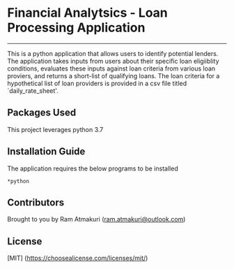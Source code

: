 # Financial Analytsics -  Loan Processing Application
---
This is a python application that allows users to identify potential lenders. The application takes inputs from users about their specific loan eligiiblity conditions, evaluates these inputs against loan criteria from various loan proviers, and returns a short-list of qualifying loans. The loan criteria for a hypothetical list of loan providers is provided in a csv file  titled `daily_rate_sheet'.

## Packages Used
This project leverages python 3.7 

## Installation Guide
The application requires the below programs to be installed 
```
*python

```
## Contributors
Brought to you by Ram Atmakuri (ram.atmakuri@outlook.com)

## License
[MIT] (https://choosealicense.com/licenses/mit/)



 
